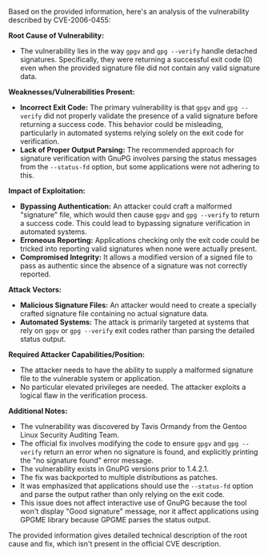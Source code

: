 Based on the provided information, here's an analysis of the vulnerability described by CVE-2006-0455:

**Root Cause of Vulnerability:**
- The vulnerability lies in the way `gpgv` and `gpg --verify` handle detached signatures. Specifically, they were returning a successful exit code (0) even when the provided signature file did not contain any valid signature data.

**Weaknesses/Vulnerabilities Present:**
- **Incorrect Exit Code:** The primary vulnerability is that `gpgv` and `gpg --verify` did not properly validate the presence of a valid signature before returning a success code. This behavior could be misleading, particularly in automated systems relying solely on the exit code for verification.
- **Lack of Proper Output Parsing:** The recommended approach for signature verification with GnuPG involves parsing the status messages from the `--status-fd` option, but some applications were not adhering to this.

**Impact of Exploitation:**
- **Bypassing Authentication:** An attacker could craft a malformed "signature" file, which would then cause `gpgv` and `gpg --verify` to return a success code. This could lead to bypassing signature verification in automated systems.
- **Erroneous Reporting:** Applications checking only the exit code could be tricked into reporting valid signatures when none were actually present.
- **Compromised Integrity:** It allows a modified version of a signed file to pass as authentic since the absence of a signature was not correctly reported.

**Attack Vectors:**
- **Malicious Signature Files:** An attacker would need to create a specially crafted signature file containing no actual signature data.
- **Automated Systems:** The attack is primarily targeted at systems that rely on `gpgv` or `gpg --verify` exit codes rather than parsing the detailed status output.

**Required Attacker Capabilities/Position:**
- The attacker needs to have the ability to supply a malformed signature file to the vulnerable system or application.
- No particular elevated privileges are needed. The attacker exploits a logical flaw in the verification process.

**Additional Notes:**
- The vulnerability was discovered by Tavis Ormandy from the Gentoo Linux Security Auditing Team.
- The official fix involves modifying the code to ensure `gpgv` and `gpg --verify` return an error when no signature is found, and explicitly printing the "no signature found" error message.
- The vulnerability exists in GnuPG versions prior to 1.4.2.1.
- The fix was backported to multiple distributions as patches.
- It was emphasized that applications should use the `--status-fd` option and parse the output rather than only relying on the exit code.
- This issue does not affect interactive use of GnuPG because the tool won't display "Good signature" message, nor it affect applications using GPGME library because GPGME parses the status output.

The provided information gives detailed technical description of the root cause and fix, which isn't present in the official CVE description.